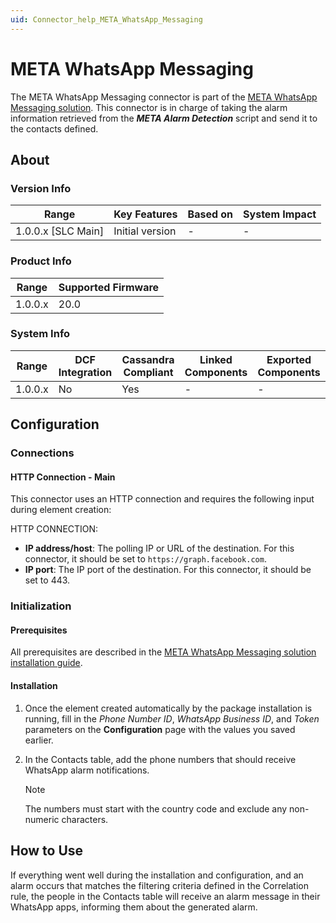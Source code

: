 ```yaml
---
uid: Connector_help_META_WhatsApp_Messaging
---
```


# META WhatsApp Messaging

The META WhatsApp Messaging connector is part of the [META WhatsApp Messaging solution](). This connector is in charge of taking the alarm information retrieved from the ***META Alarm Detection*** script and send it to the contacts defined.

## About

### Version Info

| Range                | Key Features     | Based on     | System Impact     |
|----------------------|------------------|--------------|-------------------|
| 1.0.0.x [SLC Main]   | Initial version  | -            | -                 |

### Product Info

| Range     | Supported Firmware     |
|-----------|------------------------|
| 1.0.0.x   | 20.0                   |

### System Info

| Range     | DCF Integration     | Cassandra Compliant     | Linked Components     | Exported Components     |
|-----------|---------------------|-------------------------|-----------------------|-------------------------|
| 1.0.0.x   | No                  | Yes                     | -                     | -                       |

## Configuration

### Connections

#### HTTP Connection - Main

This connector uses an HTTP connection and requires the following input during element creation:

HTTP CONNECTION:

- **IP address/host**: The polling IP or URL of the destination. For this connector, it should be set to `https://graph.facebook.com`.
- **IP port**: The IP port of the destination. For this connector, it should be set to 443.

### Initialization

#### Prerequisites

All prerequisites are described in the [META WhatsApp Messaging solution installation guide]().

#### Installation

1. Once the element created automatically by the package installation is running, fill in the *Phone Number ID*, *WhatsApp Business ID*, and *Token* parameters on the **Configuration** page with the values you saved earlier.
1. In the Contacts table, add the phone numbers that should receive WhatsApp alarm notifications.

   > [!NOTE]
   > The numbers must start with the country code and exclude any non-numeric characters.

## How to Use

If everything went well during the installation and configuration, and an alarm occurs that matches the filtering criteria defined in the Correlation rule, the people in the Contacts table will receive an alarm message in their WhatsApp apps, informing them about the generated alarm.
